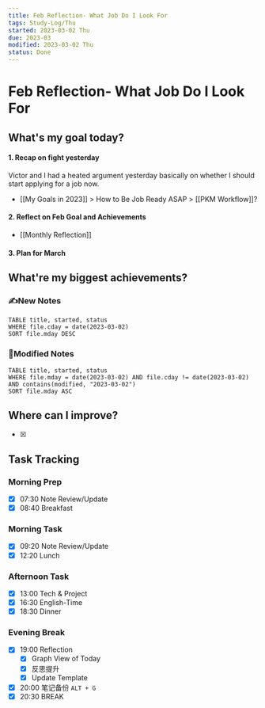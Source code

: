 ```yaml
---
title: Feb Reflection- What Job Do I Look For
tags: Study-Log/Thu
started: 2023-03-02 Thu
due: 2023-03
modified: 2023-03-02 Thu
status: Done
---
```

# Feb Reflection- What Job Do I Look For
## What's my goal today?
#### 1. Recap on fight yesterday
Victor and I had a heated argument yesterday basically on whether I should start applying for a job now. 
- [[My Goals in 2023]] > How to Be Job Ready ASAP > [[PKM Workflow]]?
#### 2. Reflect on Feb Goal and Achievements
- [[Monthly Reflection]]
#### 3. Plan for March
## What're my biggest achievements?
### ✍️New Notes

```dataview
TABLE title, started, status
WHERE file.cday = date(2023-03-02)
SORT file.mday DESC
```

### 📝Modified Notes

```dataview
TABLE title, started, status
WHERE file.mday = date(2023-03-02) AND file.cday != date(2023-03-02) AND contains(modified, "2023-03-02")
SORT file.mday ASC
```

## Where can I improve?
- [x] 
## Task Tracking
### Morning Prep
- [x] 07:30 Note Review/Update
- [x] 08:40 Breakfast
### Morning Task
- [x] 09:20 Note Review/Update
- [x] 12:20 Lunch
### Afternoon Task
- [x] 13:00 Tech & Project
- [x] 16:30 English-Time
- [x] 18:30 Dinner
### Evening Break
- [x] 19:00 Reflection
	- [x] Graph View of Today
	- [x] 反思提升
	- [x] Update Template 
- [x] 20:00 笔记备份 `ALT + G`
- [x] 20:30 BREAK